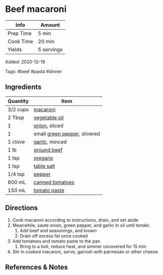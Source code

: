 # Beef macaroni

| Info      | Amount     |
| --------- | ---------- |
| Prep Time | 5 min      |
| Cook Time | 20 min     |
| Yields    | 5 servings |

Added: 2020-12-19

Tags: #beef #pasta #dinner

## Ingredients

| Quantity | Item                                                             |
| -------- | ---------------------------------------------------------------- |
| 3/2 cups | [macaroni](../_ingredients/macaroni.md)                          |
| 2 Tbsp   | [vegetable oil](../_ingredients/vegetable%20oil.md)              |
| 1        | [onion](onion.md), sliced                                        |
| 1        | small [green pepper](../_ingredients/bell%20pepper.md), slivered |
| 1 clove  | [garlic](../_ingredients/garlic.md), minced                      |
| 1 lb     | [ground beef](../_ingredients/ground%20beef.md)                  |
| 1 tsp    | [oregano](../_ingredients/oregano.md)                            |
| 1 tsp    | [table salt](../_ingredients/table%20salt.md)                    |
| 1/4 tsp  | [pepper](../_ingredients/pepper.md)                              |
| 800 mL   | [canned tomatoes](../_ingredients/tomato.md)                     |
| 150 mL   | [tomato paste](../_ingredients/tomato%20paste.md)                |

## Directions

1. Cook macaroni according to instructions, drain, and set aside
2. Meanwhile, saute onion, green pepper, and garlic in oil until tender.
    1. Add beef and seasonings, and brown
    2. Drain off excess fat once cooked
3. Add tomatoes and tomato paste to the pan
    1. Bring to a boil, reduce heat, and simmer uncovered for 15 min
4. Stir in cooked macaroni, serve, garnish with parmesan or other cheese

## References & Notes

[^1]: Original recipe: Nana
